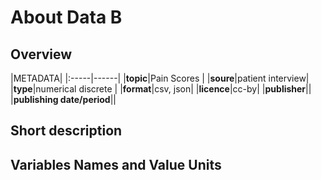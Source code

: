 # About Data B

## Overview

|METADATA|
|:-----|------|
|**topic**|Pain Scores |
|**soure**|patient interview|
|**type**|numerical discrete |
|**format**|csv, json|
|**licence**|cc-by|
|**publisher**||
|**publishing date/period**||

## Short description

## Variables Names and Value Units
